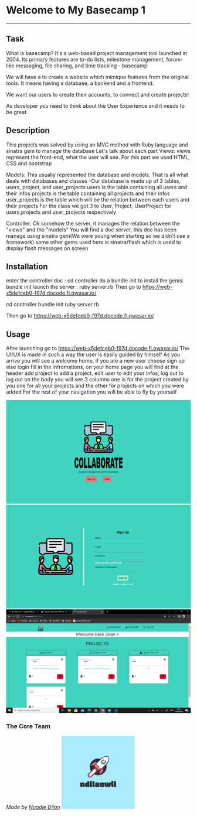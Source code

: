 # Welcome to My Basecamp 1
***

## Task
What is basecamp?
It's a web-based project management tool launched in 2004. Its primary features are to-do lists, milestone management, forum-like messaging, file sharing, and time tracking - basecamp

We will have a to create a website which mimique features from the original tools. It means having a database, a backend and a frontend.

We want our users to create their accounts, to connect and create projects!

As developer you need to think about the User Experience and it needs to be great.

## Description
This projects was solved by using an MVC method with Ruby language and sinatra gem to manage the database
Let's talk about each part
Views: views represent the front-end, what the user will see.
        For this part we used HTML, CSS and bootstrap

Models: This usually represented the database and models. That is all what deals with databases and classes
        -Our database is made up of 3 tables, users, project, and user_projects
        users is the table containing all users and their infos
        projects is the table containing all projects and their infos
        user_projects is the table which will be the relation between each users and their projects
        For the class we got 3 to User, Project, UserProject for users,projects and user_projects respectively

Controller: Ok somehow the server, it manages the relation between the "views" and the "models"
            You will find a doc server, this doc has been manage using sinatra gem(We were young when starting so we didn't use a framework)
            some other gems used here is sinatra/flash which is used to display flash messages on screen
            
## Installation
enter the controller doc : cd controller
do a bundle init to install the gems: bundle init
launch the server : ruby server.rb
Then go to https://web-x5defceb0-f97d.docode.fi.qwasar.io/

cd controller
bundle init
ruby server.rb

Then go to https://web-x5defceb0-f97d.docode.fi.qwasar.io/

## Usage
After launching go to https://web-x5defceb0-f97d.docode.fi.qwasar.io/
The UI/UX is made in such a way the user is easily guided by himself
As you arrive you will see a welcome home, if you are a new user choose sign up else login
fill in the infromations, on your home page you will find at the header
add project to add a project, edit user to edit your infos, log out to log out
on the body you will see 3 columns one is for the project created by you one for all your projects and the other for projects on which you were added
For the rest of your navigation you will be able to fly by yourself

<img alt='ndilanwil' src='./controller/public/2.png'>
<img alt='ndilanwil' src='./controller/public/3.png'>
<img alt='ndilanwil' src='./controller/public/1.png'>



### The Core Team


<span><i>Made by <a href='https://www.linkedin.com/in/nuadje-todjo-dilan-wilfred-80b50b220/'>Nuadje Dilan</a></i></span>
<span><img alt='ndilanwil' src='./controller/public/4.png'></span>
